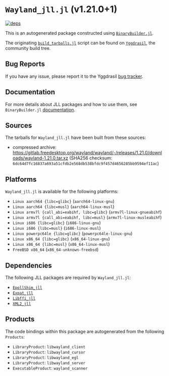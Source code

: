# `Wayland_jll.jl` (v1.21.0+1)

[![deps](https://juliahub.com/docs/Wayland_jll/deps.svg)](https://juliahub.com/ui/Packages/Wayland_jll/DKZcj?page=2)

This is an autogenerated package constructed using [`BinaryBuilder.jl`](https://github.com/JuliaPackaging/BinaryBuilder.jl).

The originating [`build_tarballs.jl`](https://github.com/JuliaPackaging/Yggdrasil/blob/b6c07190a62dd2e570bb9c5a0181588bd83d4650/W/Wayland/build_tarballs.jl) script can be found on [`Yggdrasil`](https://github.com/JuliaPackaging/Yggdrasil/), the community build tree.

## Bug Reports

If you have any issue, please report it to the Yggdrasil [bug tracker](https://github.com/JuliaPackaging/Yggdrasil/issues).

## Documentation

For more details about JLL packages and how to use them, see `BinaryBuilder.jl` [documentation](https://docs.binarybuilder.org/stable/jll/).

## Sources

The tarballs for `Wayland_jll.jl` have been built from these sources:

* compressed archive: https://gitlab.freedesktop.org/wayland/wayland/-/releases/1.21.0/downloads/wayland-1.21.0.tar.xz (SHA256 checksum: `6dc64d7fc16837a693a51cfdb2e568db538bfdc9f457d4656285bb9594ef11ac`)

## Platforms

`Wayland_jll.jl` is available for the following platforms:

* `Linux aarch64 {libc=glibc}` (`aarch64-linux-gnu`)
* `Linux aarch64 {libc=musl}` (`aarch64-linux-musl`)
* `Linux armv7l {call_abi=eabihf, libc=glibc}` (`armv7l-linux-gnueabihf`)
* `Linux armv7l {call_abi=eabihf, libc=musl}` (`armv7l-linux-musleabihf`)
* `Linux i686 {libc=glibc}` (`i686-linux-gnu`)
* `Linux i686 {libc=musl}` (`i686-linux-musl`)
* `Linux powerpc64le {libc=glibc}` (`powerpc64le-linux-gnu`)
* `Linux x86_64 {libc=glibc}` (`x86_64-linux-gnu`)
* `Linux x86_64 {libc=musl}` (`x86_64-linux-musl`)
* `FreeBSD x86_64` (`x86_64-unknown-freebsd`)

## Dependencies

The following JLL packages are required by `Wayland_jll.jl`:

* [`EpollShim_jll`](https://github.com/JuliaBinaryWrappers/EpollShim_jll.jl)
* [`Expat_jll`](https://github.com/JuliaBinaryWrappers/Expat_jll.jl)
* [`Libffi_jll`](https://github.com/JuliaBinaryWrappers/Libffi_jll.jl)
* [`XML2_jll`](https://github.com/JuliaBinaryWrappers/XML2_jll.jl)

## Products

The code bindings within this package are autogenerated from the following `Products`:

* `LibraryProduct`: `libwayland_client`
* `LibraryProduct`: `libwayland_cursor`
* `LibraryProduct`: `libwayland_egl`
* `LibraryProduct`: `libwayland_server`
* `ExecutableProduct`: `wayland_scanner`

